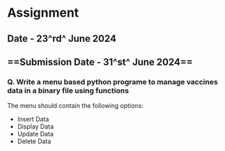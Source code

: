 # Assignment

## Date - 23^rd^ June 2024

## ==Submission Date - 31^st^ June 2024==

### Q. Write a menu based python programe to manage vaccines data in a binary file using functions

The menu should contain the following options:

- Insert Data
- Display Data
- Update Data
- Delete Data
